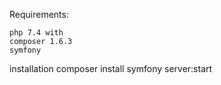 Requirements:

    php 7.4 with 
    composer 1.6.3 
    symfony

installation
    composer install
    symfony server:start